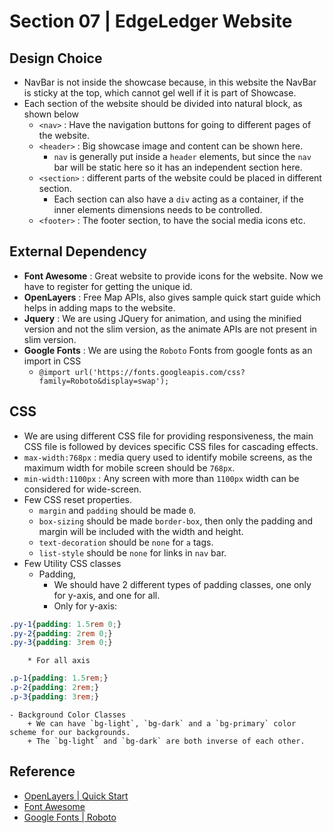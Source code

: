 # Section 07 | EdgeLedger Website #

## Design Choice ##
* NavBar is not inside the showcase because, in this website the NavBar is sticky at the top, which cannot gel well if it is part of Showcase.
* Each section of the website should be divided into natural block, as shown below
    - `<nav>` : Have the navigation buttons for going to different pages of the website.
    - `<header>` : Big showcase image and content can be shown here.
        + `nav` is generally put inside a `header` elements, but since the `nav` bar will be static here so it has an independent section here.
    - `<section>` : different parts of the website could be placed in different section.
        + Each section can also have a `div` acting as a container, if the inner elements dimensions needs to be controlled.
    - `<footer>` : The footer section, to have the social media icons etc.

## External Dependency ##
* **Font Awesome** : Great website to provide icons for the website. Now we have to register for getting the unique id.
* **OpenLayers** : Free Map APIs, also gives sample quick start guide which helps in adding maps to the website.
* **Jquery** : We are using JQuery for animation, and using the minified version and not the slim version, as the animate APIs are not present in slim version.
* **Google Fonts** : We are using the `Roboto` Fonts from google fonts as an import in CSS
    - `@import url('https://fonts.googleapis.com/css?family=Roboto&display=swap');`

## CSS ##
* We are using different CSS file for providing responsiveness, the main CSS file is followed by devices specific CSS files for cascading effects.
* `max-width:768px` : media query used to identify mobile screens, as the maximum width for mobile screen should be `768px`.
* `min-width:1100px` : Any screen with more than `1100px` width can be considered for wide-screen.
* Few CSS reset properties.
    - `margin` and `padding` should be made `0`.
    - `box-sizing` should be made `border-box`, then only the padding and margin will be included with the width and height.
    - `text-decoration` should be `none` for `a` tags.
    - `list-style` should be `none` for links in `nav` bar.
* Few Utility CSS classes
    - Padding,
        + We should have 2 different types of padding classes, one only for y-axis, and one for all.
        + Only for y-axis:
````css
.py-1{padding: 1.5rem 0;}
.py-2{padding: 2rem 0;}
.py-3{padding: 3rem 0;}
````
        
        * For all axis


````css
.p-1{padding: 1.5rem;}
.p-2{padding: 2rem;}
.p-3{padding: 3rem;}
````
    - Background Color Classes
        + We can have `bg-light`, `bg-dark` and a `bg-primary` color scheme for our backgrounds.
        + The `bg-light` and `bg-dark` are both inverse of each other.


## Reference ##
* [OpenLayers | Quick Start](https://openlayers.org/en/latest/doc/quickstart.html)
* [Font Awesome ](https://fontawesome.com/)
* [Google Fonts | Roboto](https://fonts.google.com/specimen/Roboto?query=robo&selection.family=Roboto)


